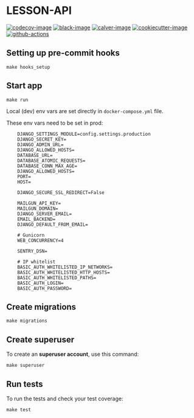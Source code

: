 # LESSON-API

[![codecov-image]][codecov]
[![black-image]][black]
[![calver-image]][calver]
[![cookiecutter-image]][cookiecutter]
[![github-actions]][github-status]


## Setting up pre-commit hooks

    make hooks_setup

## Start app

    make run

Local (dev) env vars are set directly in `docker-compose.yml` file.

These env vars need to be set in prod:
```
    DJANGO_SETTINGS_MODULE=config.settings.production
    DJANGO_SECRET_KEY=
    DJANGO_ADMIN_URL=
    DJANGO_ALLOWED_HOSTS=
    DATABASE_URL=
    DATABASE_ATOMIC_REQUESTS=
    DATABASE_CONN_MAX_AGE=
    DJANGO_ALLOWED_HOSTS=
    PORT=
    HOST=

    DJANGO_SECURE_SSL_REDIRECT=False

    MAILGUN_API_KEY=
    MAILGUN_DOMAIN=
    DJANGO_SERVER_EMAIL=
    EMAIL_BACKEND=
    DJANGO_DEFAULT_FROM_EMAIL=

    # Gunicorn
    WEB_CONCURRENCY=4

    SENTRY_DSN=

    # IP whitelist
    BASIC_AUTH_WHITELISTED_IP_NETWORKS=
    BASIC_AUTH_WHITELISTED_HTTP_HOSTS=
    BASIC_AUTH_WHITELISTED_PATHS=
    BASIC_AUTH_LOGIN=
    BASIC_AUTH_PASSWORD=

```

## Create migrations

    make migrations

## Create superuser

To create an **superuser account**, use this command:

    make superuser

## Run tests

To run the tests and check your test coverage:

    make test 

[github-actions]: https://github.com/monterail/monterail-elearning/workflows/CD%20lesson-api/badge.svg
[github-status]: https://github.com/monterail/monterail-elearning/actions

[codecov-image]: https://codecov.io/gh/monterail/monterail-elearning/branch/master/graph/badge.svg?token=3MKHOIRYBY
[codecov]: https://codecov.io/gh/monterail/monterail-elearning

[black-image]: https://img.shields.io/badge/code%20style-black-000000.svg
[black]: https://github.com/psf/black

[calver-image]: https://img.shields.io/badge/Versioning%20strategy-CalVer-5FBB1C.svg
[calver]: https://calver.org

[cookiecutter-image]: https://img.shields.io/badge/built%20with-Cookiecutter%20Django-ff69b4.svg
[cookiecutter]: https://github.com/monterail/monterail-elearning
